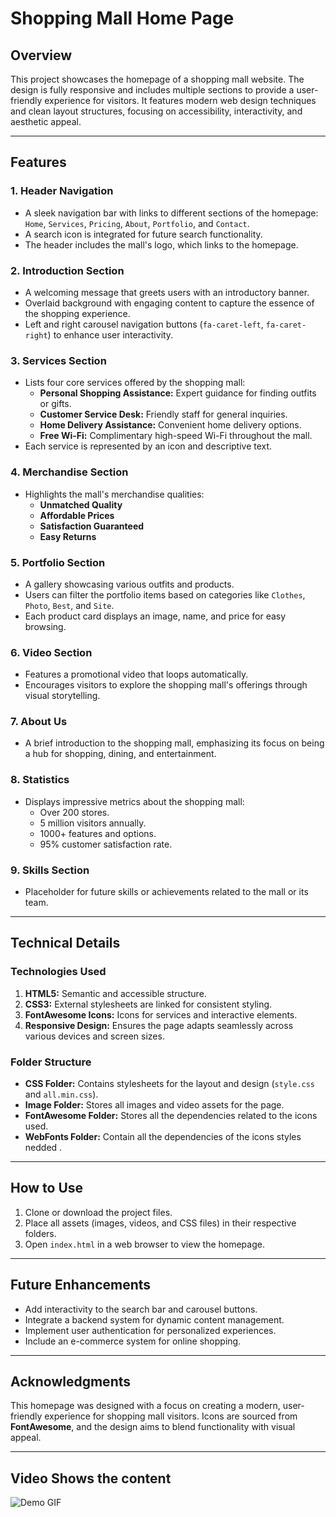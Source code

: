 # Shopping Mall Home Page

## Overview
This project showcases the homepage of a shopping mall website. The design is fully responsive and includes multiple sections to provide a user-friendly experience for visitors. It features modern web design techniques and clean layout structures, focusing on accessibility, interactivity, and aesthetic appeal.

---

## Features

### 1. **Header Navigation**
- A sleek navigation bar with links to different sections of the homepage: `Home`, `Services`, `Pricing`, `About`, `Portfolio`, and `Contact`.
- A search icon is integrated for future search functionality.
- The header includes the mall's logo, which links to the homepage.

### 2. **Introduction Section**
- A welcoming message that greets users with an introductory banner.
- Overlaid background with engaging content to capture the essence of the shopping experience.
- Left and right carousel navigation buttons (`fa-caret-left`, `fa-caret-right`) to enhance user interactivity.

### 3. **Services Section**
- Lists four core services offered by the shopping mall:
  - **Personal Shopping Assistance:** Expert guidance for finding outfits or gifts.
  - **Customer Service Desk:** Friendly staff for general inquiries.
  - **Home Delivery Assistance:** Convenient home delivery options.
  - **Free Wi-Fi:** Complimentary high-speed Wi-Fi throughout the mall.
- Each service is represented by an icon and descriptive text.

### 4. **Merchandise Section**
- Highlights the mall's merchandise qualities:
  - **Unmatched Quality**
  - **Affordable Prices**
  - **Satisfaction Guaranteed**
  - **Easy Returns**

### 5. **Portfolio Section**
- A gallery showcasing various outfits and products.
- Users can filter the portfolio items based on categories like `Clothes`, `Photo`, `Best`, and `Site`.
- Each product card displays an image, name, and price for easy browsing.

### 6. **Video Section**
- Features a promotional video that loops automatically.
- Encourages visitors to explore the shopping mall's offerings through visual storytelling.

### 7. **About Us**
- A brief introduction to the shopping mall, emphasizing its focus on being a hub for shopping, dining, and entertainment.

### 8. **Statistics**
- Displays impressive metrics about the shopping mall:
  - Over 200 stores.
  - 5 million visitors annually.
  - 1000+ features and options.
  - 95% customer satisfaction rate.

### 9. **Skills Section**
- Placeholder for future skills or achievements related to the mall or its team.

---

## Technical Details

### **Technologies Used**
1. **HTML5:** Semantic and accessible structure.
2. **CSS3:** External stylesheets are linked for consistent styling.
3. **FontAwesome Icons:** Icons for services and interactive elements.
4. **Responsive Design:** Ensures the page adapts seamlessly across various devices and screen sizes.

### **Folder Structure**
- **CSS Folder:** Contains stylesheets for the layout and design (`style.css` and `all.min.css`).
- **Image Folder:** Stores all images and video assets for the page.
- **FontAwesome Folder:** Stores all the dependencies related to the icons used.
- **WebFonts Folder:** Contain all the dependencies of the icons styles nedded .

---

## How to Use
1. Clone or download the project files.
2. Place all assets (images, videos, and CSS files) in their respective folders.
3. Open `index.html` in a web browser to view the homepage.

---

## Future Enhancements
- Add interactivity to the search bar and carousel buttons.
- Integrate a backend system for dynamic content management.
- Implement user authentication for personalized experiences.
- Include an e-commerce system for online shopping.

---

## Acknowledgments
This homepage was designed with a focus on creating a modern, user-friendly experience for shopping mall visitors. Icons are sourced from **FontAwesome**, and the design aims to blend functionality with visual appeal.

---

## Video Shows the content 
![Demo GIF](theMall.gif)

